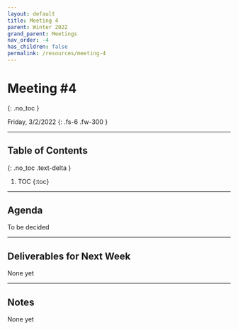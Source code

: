 ```yaml
---
layout: default
title: Meeting 4
parent: Winter 2022
grand_parent: Meetings
nav_order: -4
has_children: false
permalink: /resources/meeting-4
---
```


# Meeting #4
{: .no_toc }

Friday, 3/2/2022
{: .fs-6 .fw-300 }

---

## Table of Contents
{: .no_toc .text-delta }

1. TOC
{:toc}

---

## Agenda
To be decided

---

## Deliverables for Next Week
None yet

---

## Notes
None yet
